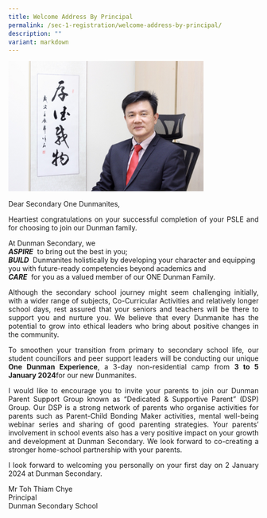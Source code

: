 ```yaml
---
title: Welcome Address By Principal
permalink: /sec-1-registration/welcome-address-by-principal/
description: ""
variant: markdown
---
```

<img src="/images/Sec%201%20Registration/Mr%20Toh_1.jpeg" style="width:78%">

Dear Secondary One Dunmanites,

<p style="text-align: justify;">
Heartiest congratulations on your successful completion of your PSLE and for choosing to join our Dunman family.
</p>

At Dunman Secondary, we<br>
***ASPIRE***&nbsp; to bring out the best in you;<br>
***BUILD***&nbsp; Dunmanites holistically by developing your character and equipping you with future-ready competencies beyond academics and<br>
***CARE***&nbsp; for you as a valued member of our ONE Dunman Family.

<p style="text-align: justify;">Although the secondary school journey might seem challenging initially, with a wider range of subjects, Co-Curricular Activities and relatively longer school days, rest assured that your seniors and teachers will be there to support you and nurture you. We believe that every Dunmanite has the potential to grow into ethical leaders who bring about positive changes in the community.</p>

<p style="text-align: justify;">To smoothen your transition from primary to secondary school life, our student councillors and peer support leaders will be conducting our unique <b>One Dunman Experience</b>, a 3-day non-residential camp from <b>3 to 5 January 2024</b>for our new Dunmanites.</p>

<p style="text-align: justify;">I would like to encourage you to invite your parents to join our Dunman Parent Support Group known as “Dedicated &amp; Supportive Parent” (DSP) Group. Our DSP is a strong network of parents who organise activities for parents such as Parent-Child Bonding Maker activities, mental well-being webinar series and sharing of good parenting strategies. Your parents’ involvement in school events also has a very positive impact on your growth and development at Dunman Secondary. We look forward to co-creating a stronger home-school partnership with your parents.</p>

<p style="text-align: justify;">I look forward to welcoming you personally on your first day on 2 January 2024 at Dunman Secondary. </p>

Mr Toh Thiam Chye<br>
Principal<br>
Dunman Secondary School